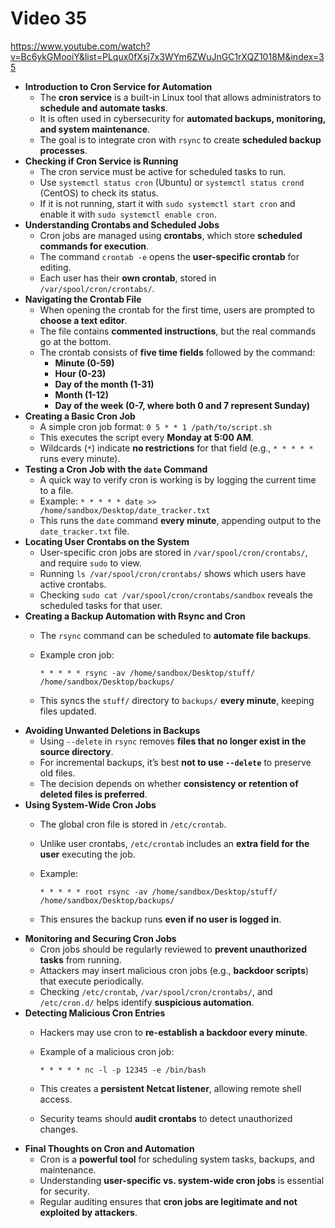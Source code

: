 # Video 35
https://www.youtube.com/watch?v=Bc6ykGMooiY&list=PLqux0fXsj7x3WYm6ZWuJnGC1rXQZ1018M&index=35

- **Introduction to Cron Service for Automation**
    - The **cron service** is a built-in Linux tool that allows administrators to **schedule and automate tasks**.
    - It is often used in cybersecurity for **automated backups, monitoring, and system maintenance**.
    - The goal is to integrate cron with `rsync` to create **scheduled backup processes**.
- **Checking if Cron Service is Running**
    - The cron service must be active for scheduled tasks to run.
    - Use `systemctl status cron` (Ubuntu) or `systemctl status crond` (CentOS) to check its status.
    - If it is not running, start it with `sudo systemctl start cron` and enable it with `sudo systemctl enable cron`.
- **Understanding Crontabs and Scheduled Jobs**
    - Cron jobs are managed using **crontabs**, which store **scheduled commands for execution**.
    - The command `crontab -e` opens the **user-specific crontab** for editing.
    - Each user has their **own crontab**, stored in `/var/spool/cron/crontabs/`.
- **Navigating the Crontab File**
    - When opening the crontab for the first time, users are prompted to **choose a text editor**.
    - The file contains **commented instructions**, but the real commands go at the bottom.
    - The crontab consists of **five time fields** followed by the command:
        - **Minute (0-59)**
        - **Hour (0-23)**
        - **Day of the month (1-31)**
        - **Month (1-12)**
        - **Day of the week (0-7, where both 0 and 7 represent Sunday)**
- **Creating a Basic Cron Job**
    - A simple cron job format: `0 5 * * 1 /path/to/script.sh`
    - This executes the script every **Monday at 5:00 AM**.
    - Wildcards (`*`) indicate **no restrictions** for that field (e.g., `* * * * *` runs every minute).
- **Testing a Cron Job with the `date` Command**
    - A quick way to verify cron is working is by logging the current time to a file.
    - Example: `* * * * * date >> /home/sandbox/Desktop/date_tracker.txt`
    - This runs the `date` command **every minute**, appending output to the `date_tracker.txt` file.
- **Locating User Crontabs on the System**
    - User-specific cron jobs are stored in `/var/spool/cron/crontabs/`, and require `sudo` to view.
    - Running `ls /var/spool/cron/crontabs/` shows which users have active crontabs.
    - Checking `sudo cat /var/spool/cron/crontabs/sandbox` reveals the scheduled tasks for that user.
- **Creating a Backup Automation with Rsync and Cron**
    - The `rsync` command can be scheduled to **automate file backups**.
    - Example cron job:
        
        ```
        * * * * * rsync -av /home/sandbox/Desktop/stuff/ /home/sandbox/Desktop/backups/  
        ```
        
    - This syncs the `stuff/` directory to `backups/` **every minute**, keeping files updated.
- **Avoiding Unwanted Deletions in Backups**
    - Using `--delete` in `rsync` removes **files that no longer exist in the source directory**.
    - For incremental backups, it’s best **not to use `--delete`** to preserve old files.
    - The decision depends on whether **consistency or retention of deleted files is preferred**.
- **Using System-Wide Cron Jobs**
    - The global cron file is stored in `/etc/crontab`.
    - Unlike user crontabs, `/etc/crontab` includes an **extra field for the user** executing the job.
    - Example:
        
        ```
        * * * * * root rsync -av /home/sandbox/Desktop/stuff/ /home/sandbox/Desktop/backups/  
        ```
        
    - This ensures the backup runs **even if no user is logged in**.
- **Monitoring and Securing Cron Jobs**
    - Cron jobs should be regularly reviewed to **prevent unauthorized tasks** from running.
    - Attackers may insert malicious cron jobs (e.g., **backdoor scripts**) that execute periodically.
    - Checking `/etc/crontab`, `/var/spool/cron/crontabs/`, and `/etc/cron.d/` helps identify **suspicious automation**.
- **Detecting Malicious Cron Entries**
    - Hackers may use cron to **re-establish a backdoor every minute**.
    - Example of a malicious cron job:
        
        ```
        * * * * * nc -l -p 12345 -e /bin/bash  
        ```
        
    - This creates a **persistent Netcat listener**, allowing remote shell access.
    - Security teams should **audit crontabs** to detect unauthorized changes.
- **Final Thoughts on Cron and Automation**
    - Cron is a **powerful tool** for scheduling system tasks, backups, and maintenance.
    - Understanding **user-specific vs. system-wide cron jobs** is essential for security.
    - Regular auditing ensures that **cron jobs are legitimate and not exploited by attackers**.